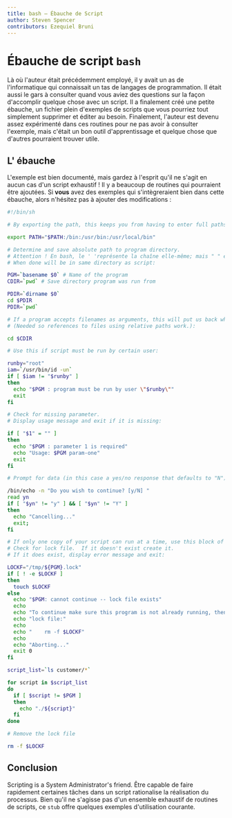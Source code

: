 ```yaml
---
title: bash – Ébauche de Script
author: Steven Spencer
contributors: Ezequiel Bruni
---
```


# Ébauche de script `bash`

Là où l'auteur était précédemment employé, il y avait un as de l'informatique qui connaissait un tas de langages de programmation. Il était aussi le gars à consulter quand vous aviez des questions sur la façon d'accomplir quelque chose avec un script. Il a finalement créé une petite ébauche, un fichier plein d'exemples de scripts que vous pourriez tout simplement supprimer et éditer au besoin. Finalement, l'auteur est devenu assez expérimenté dans ces routines pour ne pas avoir à consulter l'exemple, mais c'était un bon outil d'apprentissage et quelque chose que d'autres pourraient trouver utile.

## L' ébauche

L'exemple est bien documenté, mais gardez à l'esprit qu'il ne s'agit en aucun cas d'un script exhaustif ! Il y a beaucoup de routines qui pourraient être ajoutées. Si **vous** avez des exemples qui s'intègreraient bien dans cette ébauche, alors n'hésitez pas à ajouter des modifications :

```bash
#!/bin/sh

# By exporting the path, this keeps you from having to enter full paths for commands that exist in those paths:

export PATH="$PATH:/bin:/usr/bin:/usr/local/bin"

# Determine and save absolute path to program directory.
# Attention ! En bash, le ' 'représente la chaîne elle-même; mais " " est un peu différent. $, ` `, and \ represent call variable values, reference commands, and escape characters, respectively
# When done will be in same directory as script:

PGM=`basename $0` # Name of the program
CDIR=`pwd` # Save directory program was run from

PDIR=`dirname $0`
cd $PDIR
PDIR=`pwd`

# If a program accepts filenames as arguments, this will put us back where we started.
# (Needed so references to files using relative paths work.):

cd $CDIR

# Use this if script must be run by certain user:

runby="root"
iam=`/usr/bin/id -un`
if [ $iam != "$runby" ]
then
  echo "$PGM : program must be run by user \"$runby\""
  exit
fi

# Check for missing parameter.
# Display usage message and exit if it is missing:

if [ "$1" = "" ]
then
  echo "$PGM : parameter 1 is required"
  echo "Usage: $PGM param-one"
  exit
fi

# Prompt for data (in this case a yes/no response that defaults to "N"):

/bin/echo -n "Do you wish to continue? [y/N] "
read yn
if [ "$yn" != "y" ] && [ "$yn" != "Y" ]
then
  echo "Cancelling..."
  exit;
fi

# If only one copy of your script can run at a time, use this block of code.
# Check for lock file.  If it doesn't exist create it.
# If it does exist, display error message and exit:

LOCKF="/tmp/${PGM}.lock"
if [ ! -e $LOCKF ]
then
  touch $LOCKF
else
  echo "$PGM: cannot continue -- lock file exists"
  echo
  echo "To continue make sure this program is not already running, then delete the"
  echo "lock file:"
  echo
  echo "    rm -f $LOCKF"
  echo
  echo "Aborting..."
  exit 0
fi

script_list=`ls customer/*`

for script in $script_list
do
  if [ $script != $PGM ]
  then
    echo "./${script}"
  fi
done

# Remove the lock file

rm -f $LOCKF
```

## Conclusion

Scripting is a System Administrator's friend. Être capable de faire rapidement certaines tâches dans un script rationalise la réalisation du processus. Bien qu'il ne s'agisse pas d'un ensemble exhaustif de routines de scripts, ce `stub` offre quelques exemples d'utilisation courante.
